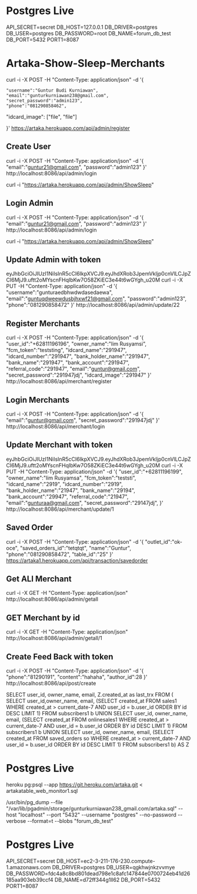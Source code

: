 # Postgres Live

API_SECRET=secret
DB_HOST=127.0.0.1
DB_DRIVER=postgres
DB_USER=postgres
DB_PASSWORD=root
DB_NAME=forum_db_test
DB_PORT=5432
PORT1=8087

# Artaka-Show-Sleep-Merchants

curl -i -X POST -H "Content-Type: application/json" -d '{

    "username":"Guntur Budi Kurniawan",
    "email":"gunturkurniawan238@gmail.com",
    "secret_password":"admin123",
    "phone":"081290858462",

"idcard_image": ["file", "file"]

}' https://artaka.herokuapp.com/api/admin/register

## Create User

curl -i -X POST -H "Content-Type: application/json" -d '{
"email":"guntur21@gmail.com",
"password":"admin123"
}' http://localhost:8086/api/admin/login

curl -i "https://artaka.herokuapp.com/api/admin/ShowSleep"

## Login Admin

curl -i -X POST -H "Content-Type: application/json" -d '{
"email":"guntur21@gmail.com",
"password":"admin123"
}' http://localhost:8086/api/admin/login

curl -i "https://artaka.herokuapp.com/api/admin/ShowSleep"

## Update Admin with token

eyJhbGciOiJIUzI1NiIsInR5cCI6IkpXVCJ9.eyJhdXRob3JpemVkIjp0cnVlLCJpZCI6MjJ9.uftt2oMYscnFHqIbKw7O58ZKiEC3e44t6wGYgh_u20M
curl -i -X PUT -H "Content-Type: application/json" -d '{
"username":"gunturaedbhwdwdasedaewa",
"email":"guntuqdweewdusbjhxwf21@gmail.com",
"password":"admin123",
"phone":"081290858472"
}' http://localhost:8086/api/admin/update/22

## Register Merchants

curl -i -X POST -H "Content-Type: application/json" -d '{
"user_id":"+62811196196",
"owner_name":"Iim Rusyamsi",
"fcm_token":"teststing",
"idcard_name":"291947",
"idcard_number":"291947",
"bank_holder_name":"291947",
"bank_name":"291947",
"bank_account":"291947",
"referral_code":"291947",
"email":"guntur@gmail.com",
"secret_password":"291947jdj",
"idcard_image":"291947"
}' http://localhost:8086/api/merchant/register

## Login Merchants

curl -i -X POST -H "Content-Type: application/json" -d '{
"email":"guntur@gmail.com",
"secret_password":"291947jdj"
}' http://localhost:8086/api/merchant/login

## Update Merchant with token

eyJhbGciOiJIUzI1NiIsInR5cCI6IkpXVCJ9.eyJhdXRob3JpemVkIjp0cnVlLCJpZCI6MjJ9.uftt2oMYscnFHqIbKw7O58ZKiEC3e44t6wGYgh_u20M
curl -i -X PUT -H "Content-Type: application/json" -d '{
"user_id":"+62811196199",
"owner_name":"Iim Rusyamsa",
"fcm_token":"teststi",
"idcard_name":"2919",
"idcard_number":"2919",
"bank_holder_name":"21947",
"bank_name":"29194",
"bank_account":"29947",
"referral_code":"21947",
"email":"gunturaa@gmail.com",
"secret_password":"29147jdj",
}' http://localhost:8086/api/merchant/update/1

## Saved Order

curl -i -X POST -H "Content-Type: application/json" -d '{
"outlet_id":"ok-oce",
"saved_orders_id":"tetqtqt",
"name":"Guntur",
"phone":"081290858472",
"table_id":"25"
}' https://artaka1.herokuapp.com/api/transaction/savedorder

## Get ALl Merchant

curl -i -X GET -H "Content-Type: application/json"  
http://localhost:8086/api/admin/getall

## GET Merchant by id

curl -i -X GET -H "Content-Type: application/json"
http://localhost:8086/api/admin/getall/1

## Create Feed Back with token

curl -i -X POST -H "Content-Type: application/json" -d '{
"phone":"81290191",
"content":"hahaha",
"author_id":28
}' http://localhost:8086/api/post/create

SELECT user_id, owner_name, email, Z.created_at as last_trx FROM (
SELECT user_id,owner_name, email, (SELECT created_at FROM sales1 WHERE created_at > current_date-7 AND user_id = b.user_id ORDER BY id DESC LIMIT 1) FROM subscribers1 b
UNION SELECT user_id, owner_name, email, (SELECT created_at FROM onlinesales1 WHERE created_at > current_date-7 AND user_id = b.user_id ORDER BY id DESC LIMIT 1) FROM subscribers1 b
UNION SELECT user_id, owner_name, email, (SELECT created_at FROM saved_orders so WHERE created_at > current_date-7 AND user_id = b.user_id ORDER BY id DESC LIMIT 1) FROM subscribers1 b) AS Z

# Postgres Live

heroku pg:psql --app https://git.heroku.com/artaka.git < artakatable_web_monitor1.sql

/usr/bin/pg_dump --file "/var/lib/pgadmin/storage/gunturkurniawan238_gmail.com/artaka.sql" --host "localhost" --port "5432" --username "postgres" --no-password --verbose --format=t --blobs "forum_db_test"

# Postgres Live

API_SECRET=secret
DB_HOST=ec2-3-211-176-230.compute-1.amazonaws.com
DB_DRIVER=postgres
DB_USER=qgkhwjnkzvvmye
DB_PASSWORD=fdc4a8c8bd801dead798e1c8afc147844e0700724eb41d26185aa903eb39ccf4
DB_NAME=d72ff344g1ll62
DB_PORT=5432
PORT1=8087
